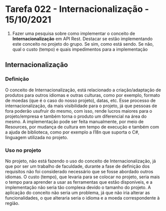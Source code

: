# Tarefa 022 - Internacionalização - 15/10/2021

1. Fazer uma pesquisa sobre como implementar o conceito de **Internacionalização** em API Rest. Destacar se estão implementando este conceito no projeto do grupo. Se sim, como está sendo. Se não, qual o custo (tempo) e quais impedimentos para a implementação

## Internacionalização

### Definição

O conceito de Internacionalização, está relacionado a criação/adaptação de produtos para outros idiomas e outras culturas, como por exemplo, formato de moedas (que é o caso do nosso projeto), datas, etc. Esse processo de internacionalização, da mais visibilidade para o projeto, já que pessoas de fora poderão usufruir do mesmo, com isso, rende lucros maiores para o projeto/empresa e também torna o produto um diferencial na área do mesmo. A implementação pode ser feita manualmente, por meio de Resources, por mudança de cultura em tempo de execução e também com a ajuda de biblioteca, como por exemplo a I18n que suporta o C#, linguagem utilizada no projeto.


### Uso no projeto

No projeto, não está fazendo o uso do conceito de Internacionalização, já que por ser um trabalho de faculdade, durante a fase de definição dos requisitos não foi considerado necessário que se fosse abordado outros idiomas. O custo (tempo), que levaria para se colocar no projeto, seria mais o tempo para aprender a usar as ferramentas que estão disponíveis, e a implementação não seria tão complexa devido o tamanho do projeto. A aplicação do conceito não seria um problema, já que não iria alterar as funcionalidades, o que alteraria seria o idioma e a moeda correspondente à região. 
